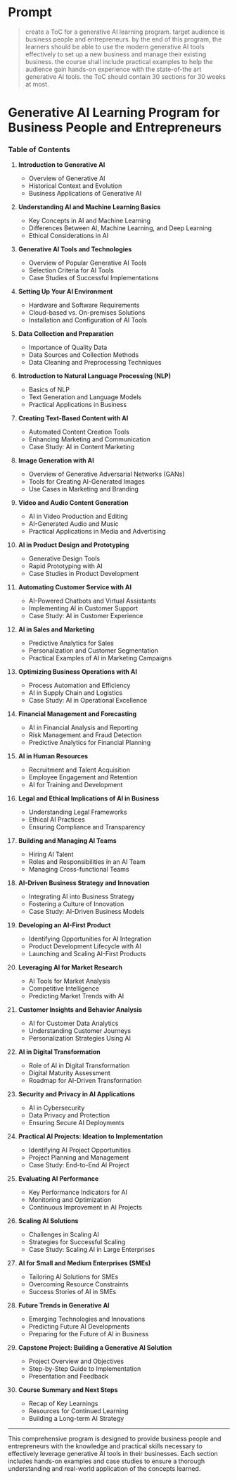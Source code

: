 # Prompt
> create a ToC for a generative AI learning program. target audience is business people and entrepreneurs. by the end of this program, the learners should be able to use the modern generative AI tools effectively to set up a new business and manage their existing business. the course shall include practical examples to help the audience gain hands-on experience with the state-of-the art generative AI tools. the ToC should contain 30 sections for 30 weeks at most.


# Generative AI Learning Program for Business People and Entrepreneurs

### Table of Contents

1. **Introduction to Generative AI**
   - Overview of Generative AI
   - Historical Context and Evolution
   - Business Applications of Generative AI

2. **Understanding AI and Machine Learning Basics**
   - Key Concepts in AI and Machine Learning
   - Differences Between AI, Machine Learning, and Deep Learning
   - Ethical Considerations in AI

3. **Generative AI Tools and Technologies**
   - Overview of Popular Generative AI Tools
   - Selection Criteria for AI Tools
   - Case Studies of Successful Implementations

4. **Setting Up Your AI Environment**
   - Hardware and Software Requirements
   - Cloud-based vs. On-premises Solutions
   - Installation and Configuration of AI Tools

5. **Data Collection and Preparation**
   - Importance of Quality Data
   - Data Sources and Collection Methods
   - Data Cleaning and Preprocessing Techniques

6. **Introduction to Natural Language Processing (NLP)**
   - Basics of NLP
   - Text Generation and Language Models
   - Practical Applications in Business

7. **Creating Text-Based Content with AI**
   - Automated Content Creation Tools
   - Enhancing Marketing and Communication
   - Case Study: AI in Content Marketing

8. **Image Generation with AI**
   - Overview of Generative Adversarial Networks (GANs)
   - Tools for Creating AI-Generated Images
   - Use Cases in Marketing and Branding

9. **Video and Audio Content Generation**
   - AI in Video Production and Editing
   - AI-Generated Audio and Music
   - Practical Applications in Media and Advertising

10. **AI in Product Design and Prototyping**
    - Generative Design Tools
    - Rapid Prototyping with AI
    - Case Studies in Product Development

11. **Automating Customer Service with AI**
    - AI-Powered Chatbots and Virtual Assistants
    - Implementing AI in Customer Support
    - Case Study: AI in Customer Experience

12. **AI in Sales and Marketing**
    - Predictive Analytics for Sales
    - Personalization and Customer Segmentation
    - Practical Examples of AI in Marketing Campaigns

13. **Optimizing Business Operations with AI**
    - Process Automation and Efficiency
    - AI in Supply Chain and Logistics
    - Case Study: AI in Operational Excellence

14. **Financial Management and Forecasting**
    - AI in Financial Analysis and Reporting
    - Risk Management and Fraud Detection
    - Predictive Analytics for Financial Planning

15. **AI in Human Resources**
    - Recruitment and Talent Acquisition
    - Employee Engagement and Retention
    - AI for Training and Development

16. **Legal and Ethical Implications of AI in Business**
    - Understanding Legal Frameworks
    - Ethical AI Practices
    - Ensuring Compliance and Transparency

17. **Building and Managing AI Teams**
    - Hiring AI Talent
    - Roles and Responsibilities in an AI Team
    - Managing Cross-functional Teams

18. **AI-Driven Business Strategy and Innovation**
    - Integrating AI into Business Strategy
    - Fostering a Culture of Innovation
    - Case Study: AI-Driven Business Models

19. **Developing an AI-First Product**
    - Identifying Opportunities for AI Integration
    - Product Development Lifecycle with AI
    - Launching and Scaling AI-First Products

20. **Leveraging AI for Market Research**
    - AI Tools for Market Analysis
    - Competitive Intelligence
    - Predicting Market Trends with AI

21. **Customer Insights and Behavior Analysis**
    - AI for Customer Data Analytics
    - Understanding Customer Journeys
    - Personalization Strategies Using AI

22. **AI in Digital Transformation**
    - Role of AI in Digital Transformation
    - Digital Maturity Assessment
    - Roadmap for AI-Driven Transformation

23. **Security and Privacy in AI Applications**
    - AI in Cybersecurity
    - Data Privacy and Protection
    - Ensuring Secure AI Deployments

24. **Practical AI Projects: Ideation to Implementation**
    - Identifying AI Project Opportunities
    - Project Planning and Management
    - Case Study: End-to-End AI Project

25. **Evaluating AI Performance**
    - Key Performance Indicators for AI
    - Monitoring and Optimization
    - Continuous Improvement in AI Projects

26. **Scaling AI Solutions**
    - Challenges in Scaling AI
    - Strategies for Successful Scaling
    - Case Study: Scaling AI in Large Enterprises

27. **AI for Small and Medium Enterprises (SMEs)**
    - Tailoring AI Solutions for SMEs
    - Overcoming Resource Constraints
    - Success Stories of AI in SMEs

28. **Future Trends in Generative AI**
    - Emerging Technologies and Innovations
    - Predicting Future AI Developments
    - Preparing for the Future of AI in Business

29. **Capstone Project: Building a Generative AI Solution**
    - Project Overview and Objectives
    - Step-by-Step Guide to Implementation
    - Presentation and Feedback

30. **Course Summary and Next Steps**
    - Recap of Key Learnings
    - Resources for Continued Learning
    - Building a Long-term AI Strategy

---

This comprehensive program is designed to provide business people and entrepreneurs with the knowledge and practical skills necessary to effectively leverage generative AI tools in their businesses. Each section includes hands-on examples and case studies to ensure a thorough understanding and real-world application of the concepts learned.